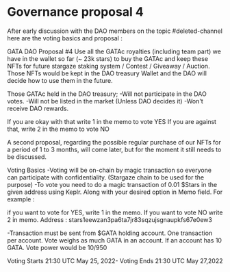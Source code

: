 # Governance proposal 4

After early discussion with the DAO members on the topic #deleted-channel here are the voting basics and proposal :

GATA DAO Proposal #4 Use all the GATAc royalties (including team part) we have in the wallet so far (\~ 23k stars) to buy the GATAc and keep these NFTs for future stargaze staking system / Contest / Giveaway / Auction. Those NFTs would be kept in the DAO treasury Wallet and the DAO will decide how to use them in the future.

Those GATAc held in the DAO treasury; -Will not participate in the DAO votes. -Will not be listed in the market (Unless DAO decides it) -Won't receive DAO rewards.

If you are okay with that write 1 in the memo to vote YES If you are against that, write 2 in the memo to vote NO

A second proposal, regarding the possible regular purchase of our NFTs for a period of 1 to 3 months, will come later, but for the moment it still needs to be discussed.

Voting Basics -Voting will be on-chain by magic transaction so everyone can participate with confidentiality. (Stargaze chain to be used for the purpose) -To vote you need to do a magic transaction of 0.01 $Stars in the given address using Keplr. Along with your desired option in Memo field. For example :

if you want to vote for YES, write 1 in the memo. If you want to vote NO write 2 in memo. Address : stars1eewzan3pa6ta7jr83sqzujsgnaupkfs67e0ew3

\-Transaction must be sent from $GATA holding account. One transaction per account. Vote weighs as much GATA in an account. If an account has 10 GATA. Vote power would be 10/950

Voting Starts 21:30 UTC May 25, 2022- Voting Ends 21:30 UTC May 27,2022

